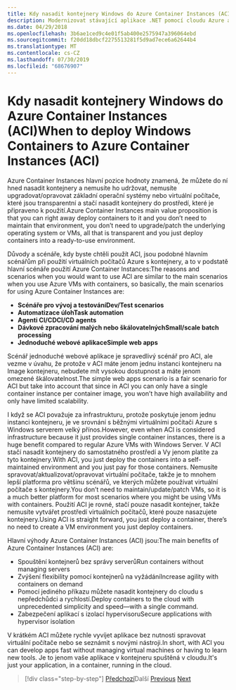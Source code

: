 ```yaml
---
title: Kdy nasadit kontejnery Windows do Azure Container Instances (ACI)
description: Modernizovat stávající aplikace .NET pomocí cloudu Azure a kontejnerů Windows | Kdy nasadit kontejnery Windows do Azure Container Instances (ACI)
ms.date: 04/29/2018
ms.openlocfilehash: 3b6ae1ced9c4e01f5ab400e2575947a396064ebd
ms.sourcegitcommit: f20dd18dbcf2275513281f5d9ad7ece6a62644b4
ms.translationtype: MT
ms.contentlocale: cs-CZ
ms.lasthandoff: 07/30/2019
ms.locfileid: "68676907"
---
```

# <a name="when-to-deploy-windows-containers-to-azure-container-instances-aci"></a><span data-ttu-id="db318-103">Kdy nasadit kontejnery Windows do Azure Container Instances (ACI)</span><span class="sxs-lookup"><span data-stu-id="db318-103">When to deploy Windows Containers to Azure Container Instances (ACI)</span></span>

<span data-ttu-id="db318-104">Azure Container Instances hlavní pozice hodnoty znamená, že můžete do ní hned nasadit kontejnery a nemusíte ho udržovat, nemusíte upgradovat/opravovat základní operační systémy nebo virtuální počítače, které jsou transparentní a stačí nasadit kontejnery do prostředí, které je připraveno k použití.</span><span class="sxs-lookup"><span data-stu-id="db318-104">Azure Container Instances main value proposition is that you can right away deploy containers to it and you don’t need to maintain that environment, you don’t need to upgrade/patch the underlying operating system or VMs, all that is transparent and you just deploy containers into a ready-to-use environment.</span></span>

<span data-ttu-id="db318-105">Důvody a scénáře, kdy byste chtěli použít ACI, jsou podobné hlavním scénářům při použití virtuálních počítačů Azure s kontejnery, a to v podstatě hlavní scénáře použití Azure Container Instances:</span><span class="sxs-lookup"><span data-stu-id="db318-105">The reasons and scenarios when you would want to use ACI are similar to the main scenarios when you use Azure VMs with containers, so basically, the main scenarios for using Azure Container Instances are:</span></span>

- <span data-ttu-id="db318-106">**Scénáře pro vývoj a testování**</span><span class="sxs-lookup"><span data-stu-id="db318-106">**Dev/Test scenarios**</span></span>
- <span data-ttu-id="db318-107">**Automatizace úloh**</span><span class="sxs-lookup"><span data-stu-id="db318-107">**Task automation**</span></span>
- <span data-ttu-id="db318-108">**Agenti CI/CD**</span><span class="sxs-lookup"><span data-stu-id="db318-108">**CI/CD agents**</span></span>
- <span data-ttu-id="db318-109">**Dávkové zpracování malých nebo škálovatelných**</span><span class="sxs-lookup"><span data-stu-id="db318-109">**Small/scale batch processing**</span></span>
- <span data-ttu-id="db318-110">**Jednoduché webové aplikace**</span><span class="sxs-lookup"><span data-stu-id="db318-110">**Simple web apps**</span></span>

<span data-ttu-id="db318-111">Scénář jednoduché webové aplikace je spravedlivý scénář pro ACI, ale vezme v úvahu, že protože v ACI máte jenom jednu instanci kontejneru na Image kontejneru, nebudete mít vysokou dostupnost a máte jenom omezené škálovatelnost.</span><span class="sxs-lookup"><span data-stu-id="db318-111">The simple web apps scenario is a fair scenario for ACI but take into account that since in ACI you can only have a single container instance per container image, you won’t have high availability and only have limited scalability.</span></span>

<span data-ttu-id="db318-112">I když se ACI považuje za infrastrukturu, protože poskytuje jenom jednu instanci kontejneru, je ve srovnání s běžnými virtuálními počítači Azure s Windows serverem velký přínos.</span><span class="sxs-lookup"><span data-stu-id="db318-112">However, even when ACI is considered infrastructure because it just provides single container instances, there is a huge benefit compared to regular Azure VMs with Windows Server.</span></span> <span data-ttu-id="db318-113">V ACI stačí nasadit kontejnery do samostatného prostředí a Vy jenom platíte za tyto kontejnery.</span><span class="sxs-lookup"><span data-stu-id="db318-113">With ACI, you just deploy the containers into a self-maintained environment and you just pay for those containers.</span></span> <span data-ttu-id="db318-114">Nemusíte spravovat/aktualizovat/opravovat virtuální počítače, takže je to mnohem lepší platforma pro většinu scénářů, ve kterých můžete používat virtuální počítače s kontejnery.</span><span class="sxs-lookup"><span data-stu-id="db318-114">You don’t need to maintain/update/patch VMs, so it is a much better platform for most scenarios where you might be using VMs with containers.</span></span> <span data-ttu-id="db318-115">Použití ACI je rovné, stačí pouze nasadit kontejner, takže nemusíte vytvářet prostředí virtuálních počítačů, které pouze nasazujete kontejnery.</span><span class="sxs-lookup"><span data-stu-id="db318-115">Using ACI is straight forward, you just deploy a container, there’s no need to create a VM environment you just deploy containers.</span></span>

<span data-ttu-id="db318-116">Hlavní výhody Azure Container Instances (ACI) jsou:</span><span class="sxs-lookup"><span data-stu-id="db318-116">The main benefits of Azure Container Instances (ACI) are:</span></span>

- <span data-ttu-id="db318-117">Spouštění kontejnerů bez správy serverů</span><span class="sxs-lookup"><span data-stu-id="db318-117">Run containers without managing servers</span></span>
- <span data-ttu-id="db318-118">Zvýšení flexibility pomocí kontejnerů na vyžádání</span><span class="sxs-lookup"><span data-stu-id="db318-118">Increase agility with containers on demand</span></span>
- <span data-ttu-id="db318-119">Pomocí jediného příkazu můžete nasadit kontejnery do cloudu s nepředchůdci a rychlostí.</span><span class="sxs-lookup"><span data-stu-id="db318-119">Deploy containers to the cloud with unprecedented simplicity and speed—with a single command.</span></span>
- <span data-ttu-id="db318-120">Zabezpečení aplikací s izolací hypervisoru</span><span class="sxs-lookup"><span data-stu-id="db318-120">Secure applications with hypervisor isolation</span></span>

<span data-ttu-id="db318-121">V krátkém ACI můžete rychle vyvíjet aplikace bez nutnosti spravovat virtuální počítače nebo se seznámit s novými nástroji.</span><span class="sxs-lookup"><span data-stu-id="db318-121">In short, with ACI you can develop apps fast without managing virtual machines or having to learn new tools.</span></span> <span data-ttu-id="db318-122">Je to jenom vaše aplikace v kontejneru spuštěná v cloudu.</span><span class="sxs-lookup"><span data-stu-id="db318-122">It's just your application, in a container, running in the cloud.</span></span>

> [!div class="step-by-step"]
> <span data-ttu-id="db318-123">[Předchozí](when-to-deploy-windows-containers-to-azure-vms-iaas-cloud.md)Další
> [](when-to-deploy-windows-containers-to-azure-container-service-kubernetes.md)</span><span class="sxs-lookup"><span data-stu-id="db318-123">[Previous](when-to-deploy-windows-containers-to-azure-vms-iaas-cloud.md)
[Next](when-to-deploy-windows-containers-to-azure-container-service-kubernetes.md)</span></span>
